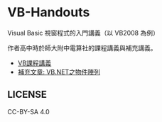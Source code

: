 # VB-Handouts
Visual Basic 視窗程式的入門講義（以 VB2008 為例）

作者高中時於師大附中電算社的課程講義與補充講義。

- [VB課程講義](./Visual%20Basic%202008%20v1.2.pdf)
- [補充文章: VB.NET之物件陣列](./VB.NET之物件陣列.pdf)

## LICENSE

CC-BY-SA 4.0
